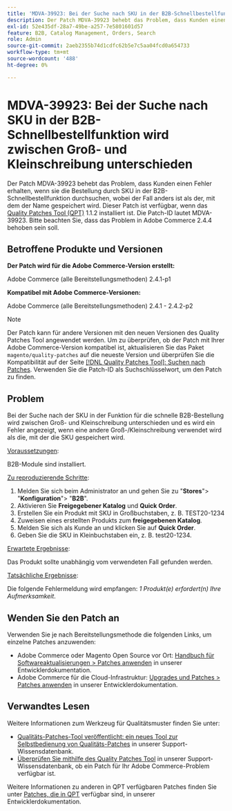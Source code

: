 ```yaml
---
title: 'MDVA-39923: Bei der Suche nach SKU in der B2B-Schnellbestellfunktion wird zwischen Groß- und Kleinschreibung unterschieden'
description: Der Patch MDVA-39923 behebt das Problem, dass Kunden einen Fehler erhalten, wenn sie die Bestellung durch SKU in der B2B-Schnellbestellfunktion durchsuchen, wobei der Fall anders ist als der, mit dem der Name gespeichert wird. Dieser Patch ist verfügbar, wenn das [Quality Patches Tool (QPT)](/help/announcements/adobe-commerce-announcements/magento-quality-patches-released-new-tool-to-self-serve-quality-patches.md) 1.1.2 installiert ist. Die Patch-ID lautet MDVA-39923. Bitte beachten Sie, dass das Problem in Adobe Commerce 2.4.4 behoben sein soll.
exl-id: 52e435df-28a7-49be-a257-7e5801601d57
feature: B2B, Catalog Management, Orders, Search
role: Admin
source-git-commit: 2aeb2355b74d1cdfc62b5e7c5aa04fcd0a654733
workflow-type: tm+mt
source-wordcount: '488'
ht-degree: 0%

---
```


# MDVA-39923: Bei der Suche nach SKU in der B2B-Schnellbestellfunktion wird zwischen Groß- und Kleinschreibung unterschieden

Der Patch MDVA-39923 behebt das Problem, dass Kunden einen Fehler erhalten, wenn sie die Bestellung durch SKU in der B2B-Schnellbestellfunktion durchsuchen, wobei der Fall anders ist als der, mit dem der Name gespeichert wird. Dieser Patch ist verfügbar, wenn das [Quality Patches Tool (QPT)](/help/announcements/adobe-commerce-announcements/magento-quality-patches-released-new-tool-to-self-serve-quality-patches.md) 1.1.2 installiert ist. Die Patch-ID lautet MDVA-39923. Bitte beachten Sie, dass das Problem in Adobe Commerce 2.4.4 behoben sein soll.

## Betroffene Produkte und Versionen

**Der Patch wird für die Adobe Commerce-Version erstellt:**

Adobe Commerce (alle Bereitstellungsmethoden) 2.4.1-p1

**Kompatibel mit Adobe Commerce-Versionen:**

Adobe Commerce (alle Bereitstellungsmethoden) 2.4.1 - 2.4.2-p2

>[!NOTE]
>
>Der Patch kann für andere Versionen mit den neuen Versionen des Quality Patches Tool angewendet werden. Um zu überprüfen, ob der Patch mit Ihrer Adobe Commerce-Version kompatibel ist, aktualisieren Sie das Paket `magento/quality-patches` auf die neueste Version und überprüfen Sie die Kompatibilität auf der Seite [[!DNL Quality Patches Tool]: Suchen nach Patches](https://experienceleague.adobe.com/tools/commerce-quality-patches/index.html). Verwenden Sie die Patch-ID als Suchschlüsselwort, um den Patch zu finden.

## Problem

Bei der Suche nach der SKU in der Funktion für die schnelle B2B-Bestellung wird zwischen Groß- und Kleinschreibung unterschieden und es wird ein Fehler angezeigt, wenn eine andere Groß-/Kleinschreibung verwendet wird als die, mit der die SKU gespeichert wird.

<u>Voraussetzungen</u>:

B2B-Module sind installiert.

<u>Zu reproduzierende Schritte</u>:

1. Melden Sie sich beim Administrator an und gehen Sie zu &quot;**Stores**&quot;> &quot;**Konfiguration**&quot;> &quot;**B2B**&quot;.
1. Aktivieren Sie **Freigegebener Katalog** und **Quick Order**.
1. Erstellen Sie ein Produkt mit SKU in Großbuchstaben, z. B. TEST20-1234
1. Zuweisen eines erstellten Produkts zum **freigegebenen Katalog**.
1. Melden Sie sich als Kunde an und klicken Sie auf **Quick Order**.
1. Geben Sie die SKU in Kleinbuchstaben ein, z. B. test20-1234.

<u>Erwartete Ergebnisse</u>:

Das Produkt sollte unabhängig vom verwendeten Fall gefunden werden.

<u>Tatsächliche Ergebnisse</u>:

Die folgende Fehlermeldung wird empfangen: *1 Produkt(e) erfordert(n) Ihre Aufmerksamkeit*.

## Wenden Sie den Patch an

Verwenden Sie je nach Bereitstellungsmethode die folgenden Links, um einzelne Patches anzuwenden:

* Adobe Commerce oder Magento Open Source vor Ort: [Handbuch für Softwareaktualisierungen > Patches anwenden](https://experienceleague.adobe.com/en/docs/commerce-operations/tools/quality-patches-tool/usage) in unserer Entwicklerdokumentation.
* Adobe Commerce für die Cloud-Infrastruktur: [Upgrades und Patches > Patches anwenden](https://experienceleague.adobe.com/en/docs/commerce-cloud-service/user-guide/develop/upgrade/apply-patches) in unserer Entwicklerdokumentation.

## Verwandtes Lesen

Weitere Informationen zum Werkzeug für Qualitätsmuster finden Sie unter:

* [Qualitäts-Patches-Tool veröffentlicht: ein neues Tool zur Selbstbedienung von Qualitäts-Patches](/help/announcements/adobe-commerce-announcements/magento-quality-patches-released-new-tool-to-self-serve-quality-patches.md) in unserer Support-Wissensdatenbank.
* [Überprüfen Sie mithilfe des Quality Patches Tool](/help/support-tools/patches-available-in-qpt-tool/check-patch-for-magento-issue-with-magento-quality-patches.md) in unserer Support-Wissensdatenbank, ob ein Patch für Ihr Adobe Commerce-Problem verfügbar ist.

Weitere Informationen zu anderen in QPT verfügbaren Patches finden Sie unter [Patches, die in QPT](https://experienceleague.adobe.com/tools/commerce-quality-patches/index.html) verfügbar sind, in unserer Entwicklerdokumentation.

